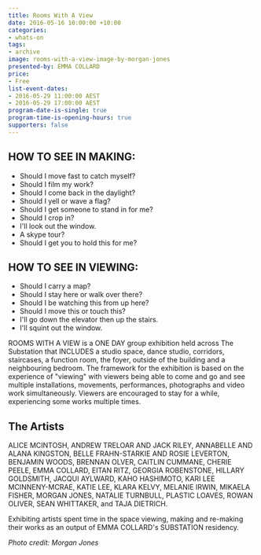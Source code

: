 ```yaml
---
title: Rooms With A View
date: 2016-05-16 10:00:00 +10:00
categories:
- whats-on
tags:
- archive
image: rooms-with-a-view-image-by-morgan-jones
presented-by: EMMA COLLARD
price:
- Free
list-event-dates:
- 2016-05-29 11:00:00 AEST
- 2016-05-29 17:00:00 AEST
program-date-is-single: true
program-time-is-opening-hours: true
supporters: false
---
```


<!-- http://thesubstation.org.au/show/rooms-with-a-view/ -->

## HOW TO SEE IN MAKING:  
* Should I move fast to catch myself?  
* Should I film my work?  
* Should I come back in the daylight?  
* Should I yell or wave a flag?  
* Should I get someone to stand in for me?  
* Should I crop in?  
* I'll look out the window.  
* A skype tour?  
* Should I get you to hold this for me?

## HOW TO SEE IN VIEWING:  
* Should I carry a map?  
* Should I stay here or walk over there?  
* Should I be watching this from up here?  
* Should I move this or touch this?  
* I'll go down the elevator then up the stairs.  
* I'll squint out the window.

ROOMS WITH A VIEW is a ONE DAY group exhibition held across The Substation that INCLUDES a studio space, dance studio, corridors, staircases, a function room, the foyer, outside of the building and a neighbouring bedroom. The framework for the exhibition is based on the experience of "viewing" with viewers being able to come and go and see multiple installations, movements, performances, photographs and video work simultaneously. Viewers are encouraged to stay for a while, experiencing some works multiple times.

## The Artists

ALICE MCINTOSH, ANDREW TRELOAR AND JACK RILEY, ANNABELLE AND ALANA KINGSTON, BELLE FRAHN-STARKIE AND ROSIE LEVERTON, BENJAMIN WOODS, BRENNAN OLVER, CAITLIN CUMMANE, CHERIE PEELE, EMMA COLLARD, EITAN RITZ, GEORGIA ROBENSTONE, HILLARY GOLDSMITH, JACQUI AYLWARD, KAHO HASHIMOTO, KARI LEE MCINNENY-MCRAE, KATIE LEE, KLARA KELVY, MELANIE IRWIN, MIKAELA FISHER, MORGAN JONES, NATALIE TURNBULL, PLASTIC LOAVES, ROWAN OLIVER, SEAN WHITTAKER, and TAJA DIETRICH.

Exhibiting artists spent time in the space viewing, making and re-making their works as an output of EMMA COLLARD's SUBSTATION residency.

_Photo credit: Morgan Jones_
